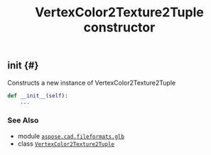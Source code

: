 ﻿---
title: VertexColor2Texture2Tuple constructor
second_title: Aspose.CAD for Python via .NET API References
description: 
type: docs
weight: 10
url: /python-net/aspose.cad.fileformats.glb/vertexcolor2texture2tuple/__init__/
is_root: false
---

## __init__ {#}

Constructs a new instance of VertexColor2Texture2Tuple



```python
def __init__(self):
    ...
```





### See Also
* module [`aspose.cad.fileformats.glb`](../../)
* class [`VertexColor2Texture2Tuple`](/cad/python-net/aspose.cad.fileformats.glb/vertexcolor2texture2tuple)
